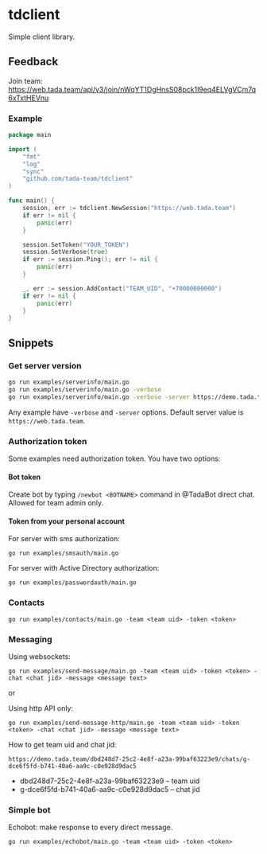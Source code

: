 # tdclient
Simple client library.

## Feedback
Join team: https://web.tada.team/api/v3/join/nWqYT1DgHnsS08pck1l9eq4ELVgVCm7q6xTxtHEVnu

### Example
```go
package main

import (
	"fmt"
	"log"
	"sync"
	"github.com/tada-team/tdclient"
)

func main() {
	session, err := tdclient.NewSession("https://web.tada.team")
	if err != nil {
		panic(err)
	}

	session.SetToken("YOUR_TOKEN")
	session.SetVerbose(true)
	if err := session.Ping(); err != nil {
		panic(err)
	}

	_, err := session.AddContact("TEAM_UID", "+70000000000")
	if err != nil {
		panic(err)
	}
}

```

## Snippets

### Get server version

```bash
go run examples/serverinfo/main.go
go run examples/serverinfo/main.go -verbose
go run examples/serverinfo/main.go -verbose -server https://demo.tada.team
```

Any example have `-verbose` and `-server` options. Default server value is `https://web.tada.team`.

### Authorization token

Some examples need authorization token. You have two options:

#### Bot token
 
Create bot by typing `/newbot <BOTNAME>` command in @TadaBot direct chat. 
Allowed for team admin only.

#### Token from your personal account

For server with sms authorization:
```
go run examples/smsauth/main.go
```

For server with Active Directory authorization:
```
go run examples/passwordauth/main.go
```

### Contacts

```go run examples/contacts/main.go -team <team uid> -token <token>```

### Messaging

Using websockets:
```
go run examples/send-message/main.go -team <team uid> -token <token> -chat <chat jid> -message <message text>
```
or

Using http API only:
```
go run examples/send-message-http/main.go -team <team uid> -token <token> -chat <chat jid> -message <message text>
```

How to get team uid and chat jid:

```https://demo.tada.team/dbd248d7-25c2-4e8f-a23a-99baf63223e9/chats/g-dce6f5fd-b741-40a6-aa9c-c0e928d9dac5```
 
 * dbd248d7-25c2-4e8f-a23a-99baf63223e9 – team uid
 * g-dce6f5fd-b741-40a6-aa9c-c0e928d9dac5 – chat jid

### Simple bot

Echobot: make response to every direct message.

```
go run examples/echobot/main.go -team <team uid> -token <token>
```
